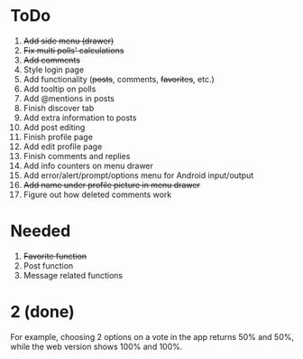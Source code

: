# ToDo
1. ~~Add side menu (drawer)~~
2. ~~Fix multi polls' calculations~~
3. ~~Add comments~~
4. Style login page
5. Add functionality (~~posts~~, comments, ~~favorites~~, etc.)
6. Add tooltip on polls
7. Add @mentions in posts
8. Finish discover tab
9. Add extra information to posts
10. Add post editing
11. Finish profile page
12. Add edit profile page
13. Finish comments and replies
14. Add info counters on menu drawer
15. Add error/alert/prompt/options menu for Android input/output
16. ~~Add name under profile picture in menu drawer~~
17. Figure out how deleted comments work

# Needed
1. ~~Favorite function~~
2. Post function
3. Message related functions

# 2 (done)
For example, choosing 2 options on a vote in the app returns 50% and 50%, while the web version shows 100% and 100%.